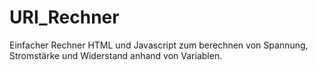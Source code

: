 # URI_Rechner
Einfacher Rechner HTML und Javascript zum berechnen von Spannung, Stromstärke und Widerstand anhand von Variablen.
